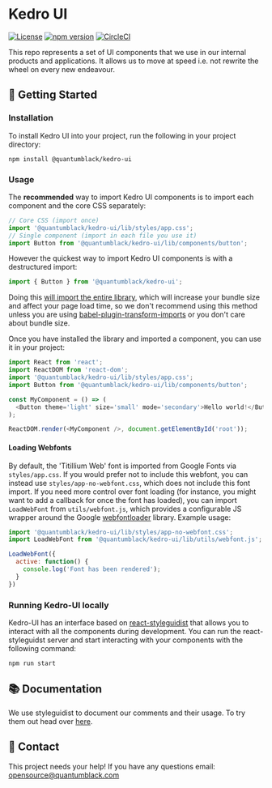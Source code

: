 # Kedro UI

[![License](https://img.shields.io/badge/license-Apache%202.0-blue.svg)](https://opensource.org/licenses/Apache-2.0)
[![npm version](https://badge.fury.io/js/%40quantumblack%2Fkedro-ui.svg)](https://badge.fury.io/js/%40quantumblack%2Fkedro-ui) [![CircleCI](https://circleci.com/gh/quantumblacklabs/kedro-ui.svg?style=svg&circle-token=16d3f559b48b0890a5ee3adbc1d4be0e62f9637d)](https://circleci.com/gh/quantumblacklabs/kedro-ui)

This repo represents a set of UI components that we use in our internal products and applications. It allows us to move at speed i.e. not rewrite the wheel on every new endeavour.

## 👀 Getting Started

### Installation
To install Kedro UI into your project, run the following in your project directory:
```
npm install @quantumblack/kedro-ui
```

### Usage
The **recommended** way to import Kedro UI components is to import each component and the core CSS separately:
```JavaScript
// Core CSS (import once)
import '@quantumblack/kedro-ui/lib/styles/app.css';
// Single component (import in each file you use it)
import Button from '@quantumblack/kedro-ui/lib/components/button';
```
However the quickest way to import Kedro UI components is with a destructured import:
```JavaScript
import { Button } from '@quantumblack/kedro-ui';
```
Doing this [will import the entire library](https://www.blazemeter.com/blog/the-correct-way-to-import-lodash-libraries-a-benchmark), which will increase your bundle size and affect your page load time, so we don't recommend using this method unless you are using [babel-plugin-transform-imports](https://www.npmjs.com/package/babel-plugin-transform-imports) or you don't care about bundle size.

Once you have installed the library and imported a component, you can use it in your project:
```JavaScript
import React from 'react';
import ReactDOM from 'react-dom';
import '@quantumblack/kedro-ui/lib/styles/app.css';
import Button from '@quantumblack/kedro-ui/lib/components/button';

const MyComponent = () => (
  <Button theme='light' size='small' mode='secondary'>Hello world!</Button>
);

ReactDOM.render(<MyComponent />, document.getElementById('root'));
```

#### Loading Webfonts

By default, the 'Titillium Web' font is imported from Google Fonts via `styles/app.css`. If you would prefer not to include this webfont, you can instead use `styles/app-no-webfont.css`, which does not include this font import. If you need more control over font loading (for instance, you might want to add a callback for once the font has loaded), you can import `LoadWebFont` from `utils/webfont.js`, which provides a configurable JS wrapper around the Google [webfontloader](https://github.com/typekit/webfontloader) library. Example usage:

```JavaScript
import '@quantumblack/kedro-ui/lib/styles/app-no-webfont.css';
import LoadWebFont from '@quantumblack/kedro-ui/lib/utils/webfont.js';

LoadWebFont({
  active: function() {
    console.log('Font has been rendered');
  }
})
```
### Running Kedro-UI locally  

Kedro-UI has an interface based on [react-styleguidist](https://react-styleguidist.js.org/docs/getting-started) that allows you to interact with all the components during development. You can run the react-styleguidst server and start interacting with your components with the following command:
```
npm run start
```

## 📚 Documentation

We use styleguidist to document our comments and their usage. To try them out head over [here](https://quantumblacklabs.github.io/kedro-ui/).

## 👋 Contact

This project needs your help! If you have any questions email: opensource@quantumblack.com

